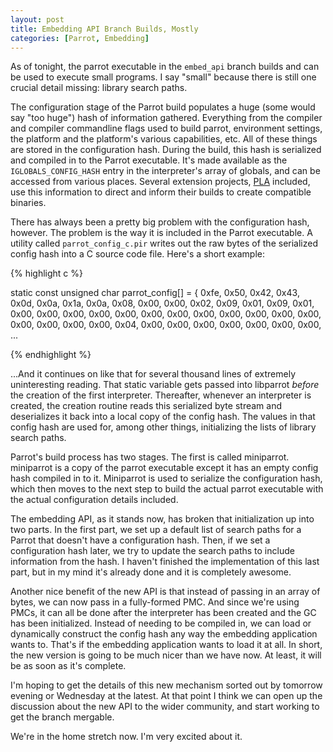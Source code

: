 ```yaml
---
layout: post
title: Embedding API Branch Builds, Mostly
categories: [Parrot, Embedding]
---
```


As of tonight, the parrot executable in the `embed_api` branch builds and can
be used to execute small programs. I say "small" because there is still one
crucial detail missing: library search paths.

The configuration stage of the Parrot build populates a huge (some would say
"too huge") hash of information gathered. Everything from the compiler and
compiler commandline flags used to build parrot, environment settings,
the platform and the platform's various capabilities, etc. All of these things
are stored in the configuration hash. During the build, this hash is
serialized and compiled in to the Parrot executable. It's made available as
the `IGLOBALS_CONFIG_HASH` entry in the interpreter's array of globals, and
can be accessed from various places. Several extension projects, [PLA][]
included, use this information to direct and inform their builds to create
compatible binaries.

[PLA]: http://whiteknight.github.com/parrot-linear-algebra

There has always been a pretty big problem with the configuration hash,
however. The problem is the way it is included in the Parrot executable. A
utility called `parrot_config_c.pir` writes out the raw bytes of the
serialized config hash into a C source code file. Here's a short example:

{% highlight c %}

static const unsigned char parrot_config[] = {
    0xfe, 0x50, 0x42, 0x43, 0x0d, 0x0a, 0x1a, 0x0a,
    0x08, 0x00, 0x00, 0x02, 0x09, 0x01, 0x09, 0x01,
    0x00, 0x00, 0x00, 0x00, 0x00, 0x00, 0x00, 0x00,
    0x00, 0x00, 0x00, 0x00, 0x00, 0x00, 0x00, 0x00,
    0x04, 0x00, 0x00, 0x00, 0x00, 0x00, 0x00, 0x00,
    ...

{% endhighlight %}

...And it continues on like that for several thousand lines of extremely
uninteresting reading. That static variable gets passed into libparrot
*before* the creation of the first interpreter. Thereafter, whenever an
interpreter is created, the creation routine reads this serialized byte
stream and deserializes it back into a local copy of the config hash. The
values in that config hash are used for, among other things, initializing the
lists of library search paths.

Parrot's build process has two stages. The first is called miniparrot.
miniparrot is a copy of the parrot executable except it has an empty config
hash compiled in to it. Miniparrot is used to serialize the configuration
hash, which then moves to the next step to build the actual parrot executable
with the actual configuration details included.

The embedding API, as it stands now, has broken that initialization up into
two parts. In the first part, we set up a default list of search paths for a
Parrot that doesn't have a configuration hash. Then, if we set a configuration
hash later, we try to update the search paths to include information from the
hash. I haven't finished the implementation of this last part, but in my mind
it's already done and it is completely awesome.

Another nice benefit of the new API is that instead of passing in an array of
bytes, we can now pass in a fully-formed PMC. And since we're using PMCs, it
can all be done after the interpreter has been created and the GC has been
initialized. Instead of needing to be compiled in, we can load or dynamically
construct the config hash any way the embedding application wants to. That's
if the embedding application wants to load it at all. In short, the new
version is going to be much nicer than we have now. At least, it will be as
soon as it's complete.

I'm hoping to get the details of this new mechanism sorted out by tomorrow
evening or Wednesday at the latest. At that point I think we can open up the
discussion about the new API to the wider community, and start working to
get the branch mergable.

We're in the home stretch now. I'm very excited about it.
